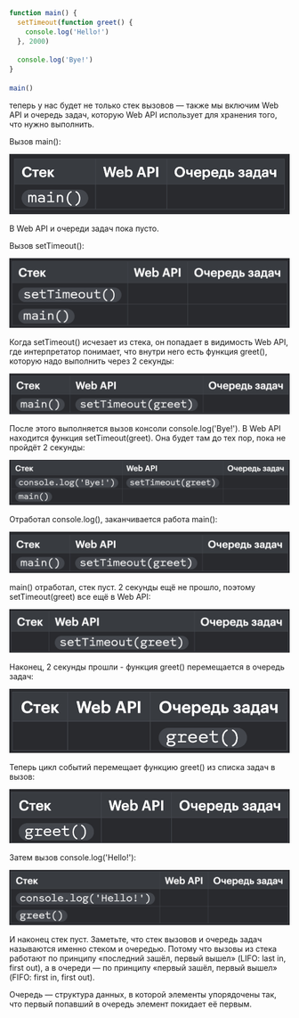 ```js
function main() {
  setTimeout(function greet() {
    console.log('Hello!')
  }, 2000)

  console.log('Bye!')
}

main()
```

теперь у нас будет не только стек вызовов — также мы включим Web API и очередь задач, которую Web API использует для хранения того, что нужно выполнить.

Вызов main():

<img src="./assets/1.png" />

В Web API и очереди задач пока пусто.

Вызов setTimeout():

<img src="./assets/2.png" />

Когда setTimeout() исчезает из стека, он попадает в видимость Web API, где интерпретатор понимает, что внутри него есть функция greet(), которую надо выполнить через 2 секунды:

<img src="./assets/3.png" />

После этого выполняется вызов консоли console.log('Bye!'). В Web API находится функция setTimeout(greet). Она будет там до тех пор, пока не пройдёт 2 секунды:

<img src="./assets/4.png" />

Отработал console.log(), заканчивается работа main():

<img src="./assets/5.png" />

main() отработал, стек пуст. 2 секунды ещё не прошло, поэтому setTimeout(greet) все ещё в Web API:

<img src="./assets/6.png" />

Наконец, 2 секунды прошли - функция greet() перемещается в очередь задач:

<img src="./assets/7.png" />

Теперь цикл событий перемещает функцию greet() из списка задач в вызов:

<img src="./assets/8.png" />

Затем вызов console.log('Hello!'):

<img src="./assets/9.png" />

И наконец стек пуст.
Заметьте, что стек вызовов и очередь задач называются именно стеком и очередью. Потому что вызовы из стека работают по принципу «последний зашёл, первый вышел» (LIFO: last in, first out), а в очереди — по принципу «первый зашёл, первый вышел» (FIFO: first in, first out).

Очередь — структура данных, в которой элементы упорядочены так, что первый попавший в очередь элемент покидает её первым.
